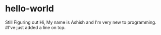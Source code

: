 # hello-world
Still Figuring out
Hi, My name is Ashish and I'm very new to programming.
#I've just added a line on top.
